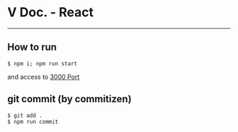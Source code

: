 # V Doc. - React

---

## How to run 

```
$ npm i; npm run start
```

and access to [3000 Port](http://localhost:3000)

## git commit (by commitizen)

```
$ git add .
$ npm run commit
```